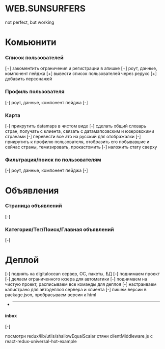 # WEB.SUNSURFERS
not perfect, but working



Комьюнити
=========

### Список пользователей
[+] закоментить ограничения и регистрации в апишке
[+] роут, данные, компонент пейджа
[+] вывести список пользователей через редукс
[+] добавить персонажей

### Профиль пользователя
[-] роут, данные, компонент пейджа
[-] 

### Карта
[-] прикрутить datamaps в чистом виде
[-] сделать общий словарь стран, получать с клиента, связать с датамапсовским и юзеровскими странами
[-] перевести все это на русский для отображалки
[-] прикрутить к профилю пользователя, отобразить его побывавшие и сейчас страны, темизировать, прокастомить
[-] наложить стату сверху

### Фильтрация/поиск по пользователям
[-] роут, данные, компонент пейджа
[-] 


Объявления
==========

### Страница объявлений
[-]

### Категория/Тег/Поиск/Главная объявлений
[-]


Деплой
======
[-] поднять на digitalocean сервер, ОС, пакеты, БД
[-] поднимаем проект
[-] делаем ограниченного юзера для автоматики
[-] поднимаем на чистую проект, расписываем все команды для деплоя
[-] настраиваем капистрано для автодеплоя сервера и клиента
[-] пишем версии в package.json, пробрасываем версии к html


* --------------------------------------------------------
#### inbox
[-]

посмотри redux/lib/utils/shallowEqualScalar
стяни clientMiddleware.js с react-redux-universal-hot-example